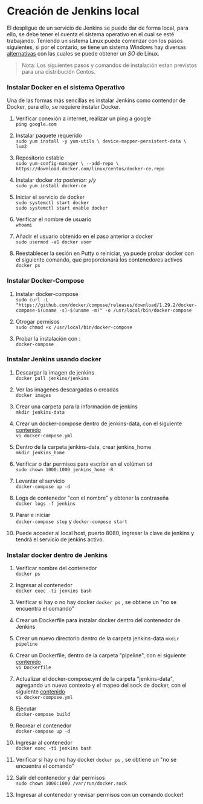 # Creación de Jenkins local 

El despligue de un servicio de Jenkins se puede dar de forma local, para ello, se debe tener el cuenta el sistema operativo en el cual se esté trabajando. Teniendo un sistema Linux puede comenzar con los pasos siguientes, si por el contario, se tiene un sistema Windows hay diversas [alternativas](https://github.ibm.com/IBM-talent/devops-wiki/blob/linux/1-Linux-en-Windows.md) con las cuales se puede obtener un _SO_ de Linux.
> Nota: Los siguientes pasos y comandos de instalación estan previstos para una distribución Centos.

### Instalar Docker en el sistema Operativo
Una de las formas más sencillas es instalar Jenkins como contendor de Docker, para ello, se requiere instalar Docker.
  
  1. Verificar conexión a internet, realizar un ping a google  
 `ping google.com`
 
  2. Instalar paquete requerido       
 ```sudo yum install -y yum-utils \ device-mapper-persistent-data \ lvm2 ```
 
  3. Repositorio estable       
  `sudo yum-config-manager \ --add-repo \ https://download.docker.com/linux/centos/docker-ce.repo`
  
  4. Instalar docker *rta posterior: y/y*          
  `sudo yum install docker-ce`    
  
  5. Iniciar el servicio de docker           
  `sudo systemctl start docker`     
  `sudo systemctl start enable docker`
  
  6. Verificar el nombre de usuario          
 `whoami`
 
  7. Añadir el usuario obtenido en el paso anterior a docker            
 `sudo usermod -aG docker user` 
 
  8. Reestablecer la sesión en Putty o reiniciar, ya puede probar docker con el siguiente comando, que proporcionará los contenedores activos           
 `docker ps`

### Instalar Docker-Compose

1. Instalar docker-compose           
`sudo curl -L "https://github.com/docker/compose/releases/download/1.29.2/docker-compose-$(uname -s)-$(uname -m)" -o /usr/local/bin/docker-compose`

2. Otrogar permisos     
`sudo chmod +x /usr/local/bin/docker-compose`

3. Probar la instalación con :           
 `docker-compose`

### Instalar Jenkins usando docker
1. Descargar la imagen de jenkins     
 `docker pull jenkins/jenkins`

2. Ver las imagenes descargadas o creadas    
 `docker images`
 
3. Crear una carpeta para la información de jenkins      
 `mkdir jenkins-data`

4. Crear un docker-compose dentro de jenkins-data, con el siguiente [contenido](https://github.ibm.com/IBM-talent/devops/tree/master/Jenkins)             
`vi docker-compose.yml`

5. Dentro de la carpeta jenkins-data, crear jenkins_home      
`mkdir jenkins_home`

6. Verificar o dar permisos para escribir en el volúmen `id`  
  `sudo chown 1000:1000 jenkins_home -R`

7. Levantar el servicio      
`docker-compose up -d`

8. Logs de contenedor "con el nombre" y obtener la contraseña        
`docker logs -f jenkins`

9. Parar e iniciar      
 `docker-compose stop` y `docker-compose start`
 
 10. Puede acceder al local host, puerto 8080, ingresar la clave de jenkins y tendrá el servicio de jenkins activo.



### Instalar docker dentro de Jenkins

1. Verificar nombre del contenedor              
`docker ps`

2. Ingresar al contenedor        
`docker exec -ti jenkins bash`

3. Verificar si hay o no hay docker `docker ps` , se obtiene un "no se encuentra el comando"

4. Crear un Dockerfile para instalar docker dentro del contenedor de Jenkins

5. Crear un nuevo directorio dentro de la carpeta jenkins-data 
 `mkdir pipeline`

6. Crear un Dockerfile, dentro de la carpeta "pipeline", con el siguiente [contenido](https://github.ibm.com/IBM-talent/devops/tree/master/Jenkins/Docker%20en%20Jenkins)                         
 `vi Dockerfile`

7. Actualizar el docker-compose.yml de la carpeta "jenkins-data", agregando un nuevo contexto y el mapeo del sock de docker, con el siguiente [contenido](https://github.ibm.com/IBM-talent/devops/tree/master/Jenkins/Docker%20en%20Jenkins)                            
`vi docker-compose.yml`

8. Ejecutar     
`docker-compose build`

9. Recrear el contenedor      
`docker-compose up -d`

10. Ingresar al contenedor  
`docker exec -ti jenkins bash`

11. Verificar si hay o no hay docker `docker ps` , se obtiene un "no se encuentra el comando"

12. Salir del contenedor y dar permisos     
`sudo chown 1000:1000 /var/run/docker.sock`

13. Ingresar al contenedor y revisar permisos con un comando docker!

